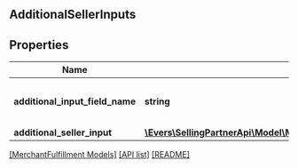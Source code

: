 ## AdditionalSellerInputs

## Properties

Name | Type | Description | Notes
------------ | ------------- | ------------- | -------------
**additional_input_field_name** | **string** | The name of the additional input field. |
**additional_seller_input** | [**\Evers\SellingPartnerApi\Model\MerchantFulfillment\AdditionalSellerInput**](AdditionalSellerInput.md) |  |

[[MerchantFulfillment Models]](../) [[API list]](../../Api) [[README]](../../../README.md)
